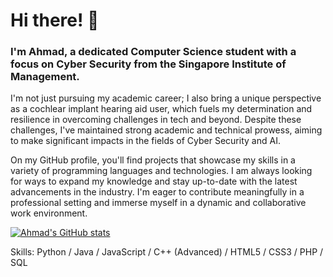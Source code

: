 <h1>Hi there! 👋</h1>
<h3>I'm Ahmad, a dedicated Computer Science student with a focus on Cyber Security from the Singapore Institute of Management.</h3>

I'm not just pursuing my academic career; I also bring a unique perspective as a cochlear implant hearing aid user, which fuels my determination and resilience in overcoming challenges in tech and beyond. Despite these challenges, I've maintained strong academic and technical prowess, aiming to make significant impacts in the fields of Cyber Security and AI.

On my GitHub profile, you'll find projects that showcase my skills in a variety of programming languages and technologies. I am always looking for ways to expand my knowledge and stay up-to-date with the latest advancements in the industry. I'm eager to contribute meaningfully in a professional setting and immerse myself in a dynamic and collaborative work environment.

[![Ahmad's GitHub stats](https://github-readme-stats.vercel.app/api?username=AhmadAlAuzaie)](https://github.com/AhmadAlAuzaie/github-readme-stats)

Skills: Python / Java / JavaScript / C++ (Advanced) / HTML5 / CSS3 / PHP / SQL
